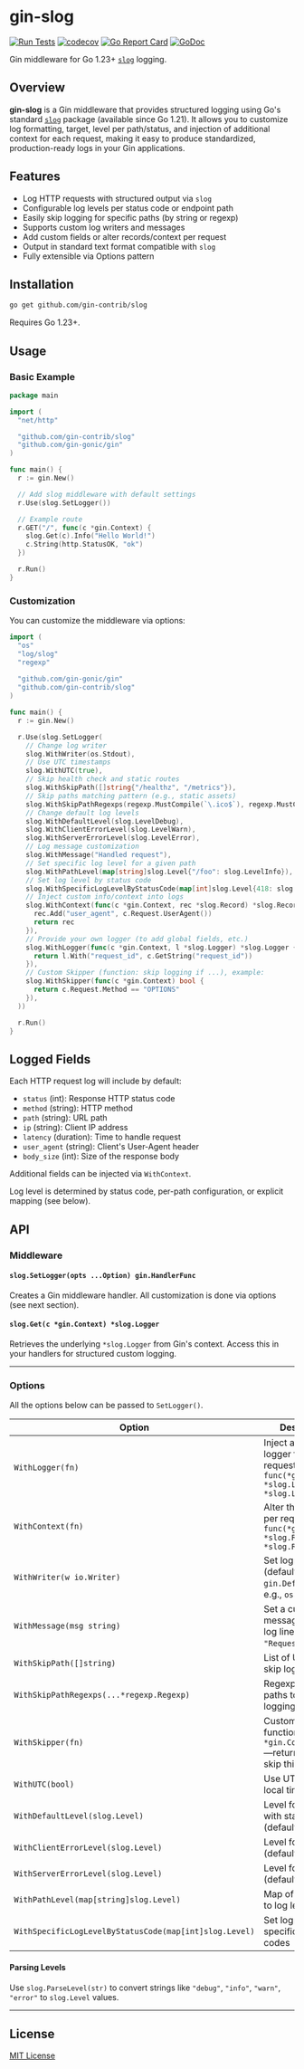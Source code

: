 # gin-slog

[![Run Tests](https://github.com/gin-contrib/slog/actions/workflows/go.yml/badge.svg?branch=master)](https://github.com/gin-contrib/slog/actions/workflows/go.yml)
[![codecov](https://codecov.io/gh/gin-contrib/slog/branch/master/graph/badge.svg)](https://codecov.io/gh/gin-contrib/slog)
[![Go Report Card](https://goreportcard.com/badge/github.com/gin-contrib/slog)](https://goreportcard.com/report/github.com/gin-contrib/slog)
[![GoDoc](https://pkg.go.dev/badge/github.com/gin-contrib/slog?utm_source=godoc)](https://pkg.go.dev/github.com/gin-contrib/slog)

Gin middleware for Go 1.23+ [`slog`](https://pkg.go.dev/log/slog) logging.

## Overview

**gin-slog** is a Gin middleware that provides structured logging using Go's standard [`slog`](https://pkg.go.dev/log/slog) package (available since Go 1.21). It allows you to customize log formatting, target, level per path/status, and injection of additional context for each request, making it easy to produce standardized, production-ready logs in your Gin applications.

## Features

- Log HTTP requests with structured output via `slog`
- Configurable log levels per status code or endpoint path
- Easily skip logging for specific paths (by string or regexp)
- Supports custom log writers and messages
- Add custom fields or alter records/context per request
- Output in standard text format compatible with `slog`
- Fully extensible via Options pattern

## Installation

```sh
go get github.com/gin-contrib/slog
```

Requires Go 1.23+.

## Usage

### Basic Example

```go
package main

import (
  "net/http"

  "github.com/gin-contrib/slog"
  "github.com/gin-gonic/gin"
)

func main() {
  r := gin.New()

  // Add slog middleware with default settings
  r.Use(slog.SetLogger())

  // Example route
  r.GET("/", func(c *gin.Context) {
    slog.Get(c).Info("Hello World!")
    c.String(http.StatusOK, "ok")
  })

  r.Run()
}
```

### Customization

You can customize the middleware via options:

```go
import (
  "os"
  "log/slog"
  "regexp"
  
  "github.com/gin-gonic/gin"
  "github.com/gin-contrib/slog"
)

func main() {
  r := gin.New()

  r.Use(slog.SetLogger(
    // Change log writer
    slog.WithWriter(os.Stdout),
    // Use UTC timestamps
    slog.WithUTC(true),
    // Skip health check and static routes
    slog.WithSkipPath([]string{"/healthz", "/metrics"}),
    // Skip paths matching pattern (e.g., static assets)
    slog.WithSkipPathRegexps(regexp.MustCompile(`\.ico$`), regexp.MustCompile(`^/static/`)),
    // Change default log levels
    slog.WithDefaultLevel(slog.LevelDebug),
    slog.WithClientErrorLevel(slog.LevelWarn),
    slog.WithServerErrorLevel(slog.LevelError),
    // Log message customization
    slog.WithMessage("Handled request"),
    // Set specific log level for a given path
    slog.WithPathLevel(map[string]slog.Level{"/foo": slog.LevelInfo}),
    // Set log level by status code
    slog.WithSpecificLogLevelByStatusCode(map[int]slog.Level{418: slog.LevelDebug}),
    // Inject custom info/context into logs
    slog.WithContext(func(c *gin.Context, rec *slog.Record) *slog.Record {
      rec.Add("user_agent", c.Request.UserAgent())
      return rec
    }),
    // Provide your own logger (to add global fields, etc.)
    slog.WithLogger(func(c *gin.Context, l *slog.Logger) *slog.Logger {
      return l.With("request_id", c.GetString("request_id"))
    }),
    // Custom Skipper (function: skip logging if ...), example:
    slog.WithSkipper(func(c *gin.Context) bool {
      return c.Request.Method == "OPTIONS"
    }),
  ))

  r.Run()
}
```

## Logged Fields

Each HTTP request log will include by default:

- `status` (int): Response HTTP status code
- `method` (string): HTTP method
- `path` (string): URL path
- `ip` (string): Client IP address
- `latency` (duration): Time to handle request
- `user_agent` (string): Client's User-Agent header
- `body_size` (int): Size of the response body

Additional fields can be injected via `WithContext`.

Log level is determined by status code, per-path configuration, or explicit mapping (see below).

## API

### Middleware

#### `slog.SetLogger(opts ...Option) gin.HandlerFunc`

Creates a Gin middleware handler. All customization is done via options (see next section).

#### `slog.Get(c *gin.Context) *slog.Logger`

Retrieves the underlying `*slog.Logger` from Gin's context. Access this in your handlers for structured custom logging.

---

### Options

All the options below can be passed to `SetLogger()`.

| Option                                                 | Description                                                                              |
| ------------------------------------------------------ | ---------------------------------------------------------------------------------------- |
| `WithLogger(fn)`                                       | Inject a custom logger for each request: `func(*gin.Context, *slog.Logger) *slog.Logger` |
| `WithContext(fn)`                                      | Alter the log record per request: `func(*gin.Context, *slog.Record) *slog.Record`        |
| `WithWriter(w io.Writer)`                              | Set log output (default: `gin.DefaultWriter`; e.g., `os.Stdout`)                         |
| `WithMessage(msg string)`                              | Set a custom message for each log line (default: `"Request"`)                            |
| `WithSkipPath([]string)`                               | List of URL paths to skip logging                                                        |
| `WithSkipPathRegexps(...*regexp.Regexp)`               | Regexps to match paths to skip logging                                                   |
| `WithSkipper(fn)`                                      | Custom Skipper function: `func(c *gin.Context) bool`—return `true` to skip this request  |
| `WithUTC(bool)`                                        | Use UTC instead of local time                                                            |
| `WithDefaultLevel(slog.Level)`                         | Level for requests with status < 400 (default: `Info`)                                   |
| `WithClientErrorLevel(slog.Level)`                     | Level for 4xx (default: `Warn`)                                                          |
| `WithServerErrorLevel(slog.Level)`                     | Level for 5xx (default: `Error`)                                                         |
| `WithPathLevel(map[string]slog.Level)`                 | Map of URL paths to log levels                                                           |
| `WithSpecificLogLevelByStatusCode(map[int]slog.Level)` | Set log level for specific status codes                                                  |

#### Parsing Levels

Use `slog.ParseLevel(str)` to convert strings like `"debug"`, `"info"`, `"warn"`, `"error"` to `slog.Level` values.

---

## License

[MIT License](LICENSE)
